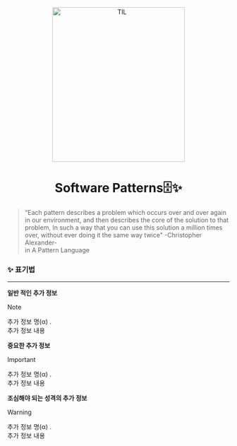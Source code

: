 <div align="center">
    <img src="https://github.com/user-attachments/assets/b89b9a20-98c4-47eb-a8ed-92d857c33e0b" alt="TIL" width="300" height="350">
    <h1> Software Patterns🗄️✨</h1>
</div>

>“Each pattern describes a problem which occurs over and over again in our environment, and then describes the core of the solution to that problem, In such a way that you can use this solution a million times over, without ever doing it the same way twice" 
>-Christopher Alexander-\
>in A Pattern Language

### ✨ 표기법
---

**일반 적인 추가 정보** 

> [!NOTE]
>추가 정보 명(α) .\
>추가 정보 내용

**중요한 추가 정보**

>[!IMPORTANT]
>추가 정보 명(α) .\
>추가 정보 내용

**조심해야 되는 성격의 추가 정보**

>[!WARNING]
>추가 정보 명(α) .\
>추가 정보 내용
